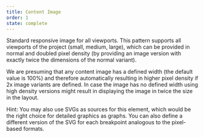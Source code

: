 ```yaml
---
title: Content Image
order: 1
state: complete
---
```

Standard responsive image for all viewports. This pattern supports all viewports of the project
(small, medium, large), which can be provided in normal and doubled pixel density
(by providing an image version with exactly twice the dimensions of the normal variant).

We are presuming that any content image has a defined width (the default value is 100%) and therefore automatically
resulting in higher pixel density if 2x image variants are defined. In case the image has no defined width using
high density versions might result in displaying the image in twice the size in the layout.

Hint: You may also use SVGs as sources for this element, which would be the right choice for detailed graphics as
graphs. You can also define a different version of the SVG for each breakpoint analogous to the pixel-based formats.
